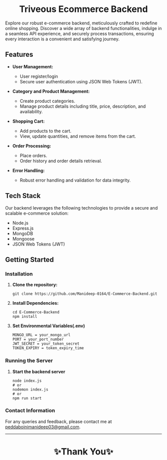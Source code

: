 <h1 align="center">Triveous Ecommerce Backend</h1>

Explore our robust e-commerce backend, meticulously crafted to redefine online shopping. Discover a wide array of backend functionalities, indulge in a seamless API experience, and securely process transactions, ensuring every interaction is a convenient and satisfying journey.

## Features

- **User Management:**

  - User register/login
  - Secure user authentication using JSON Web Tokens (JWT).

- **Category and Product Management:**

  - Create product categories.
  - Manage product details including title, price, description, and availability.

- **Shopping Cart:**

  - Add products to the cart.
  - View, update quantities, and remove items from the cart.

- **Order Processing:**

  - Place orders.
  - Order history and order details retrieval.

- **Error Handling:**
  - Robust error handling and validation for data integrity.

## Tech Stack

Our backend leverages the following technologies to provide a secure and scalable e-commerce solution:

- Node.js
- Express.js
- MongoDB
- Mongoose
- JSON Web Tokens (JWT)

## Getting Started

### Installation

1. **Clone the repository:**

   ```shell
   git clone https://github.com/Manideep-0164/E-Commerce-Backend.git

   ```

2. **Install Dependencies:**

   ```shell
   cd E-Commerce-Backend
   npm install
   ```

3. **Set Environmental Variables(.env)**

   ```shell
   MONGO_URL = your_mongo_url
   PORT = your_port_number
   JWT_SECRET = your_token_secret
   TOKEN_EXPIRY = token_expiry_time
   ```

### Running the Server

1. **Start the backend server**

   ```shell
   node index.js
   # or
   nodemon index.js
   # or
   npm run start
   ```

### Contact Information

For any queries and feedback, please contact me at [peddaboinimanideep03@gmail.com](mailto:peddaboinimanideep03@gmail.com).

---

<h1 align="center">✨Thank You✨</h1>
